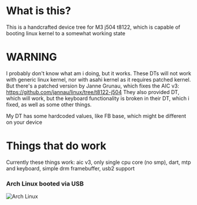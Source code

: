 # What is this?
This is a handcrafted device tree for M3 j504 t8122, which is capable of booting linux kernel to a somewhat working state

# WARNING
I probably don't know what am i doing, but it works. These DTs will not work with generic linux kernel, nor with asahi kernel as it requires patched kernel. But there's a patched version by Janne Grunau, which fixes the AIC v3: https://github.com/jannau/linux/tree/t8122-j504
They also provided DT, which will work, but the keyboard functionality is broken in their DT, which i fixed, as well as some other things.

My DT has some hardcoded values, like FB base, which might be different on your device
# Things that do work
Currently these things work: aic v3, only single cpu core (no smp), dart, mtp and keyboard, simple drm framebuffer, usb2 support

### Arch Linux booted via USB
![Arch Linux](arch.jpg "Arch Linux booted via USB")
